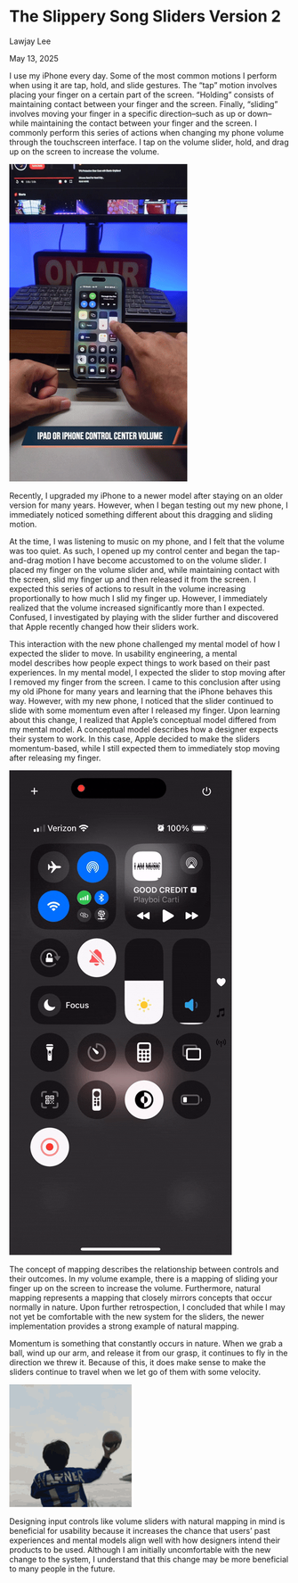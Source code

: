 # The Slippery Song Sliders Version 2

Lawjay Lee

May 13, 2025

I use my iPhone every day. Some of the most common motions I perform
when using it are tap, hold, and slide gestures. The “tap” motion
involves placing your finger on a certain part of the screen.
“Holding” consists of maintaining contact between your finger and the
screen. Finally, “sliding” involves moving your finger in a specific
direction–such as up or down–while maintaining the contact between
your finger and the screen. I commonly perform this series of actions
when changing my phone volume through the touchscreen interface. I tap
on the volume slider, hold, and drag up on the screen to increase the
volume.

![Example of dragging to change volume](./assets/drag.gif)

Recently, I upgraded my iPhone to a newer model after staying on an
older version for many years. However, when I began testing out my new
phone, I immediately noticed something different about this dragging
and sliding motion.

At the time, I was listening to music on my phone, and I felt that the
volume was too quiet. As such, I opened up my control center and began
the tap-and-drag motion I have become accustomed to on the volume
slider. I placed my finger on the volume slider and, while maintaining
contact with the screen, slid my finger up and then released it from
the screen. I expected this series of actions to result in the volume
increasing proportionally to how much I slid my finger up. However, I
immediately realized that the volume increased significantly more than
I expected. Confused, I investigated by playing with the slider
further and discovered that Apple recently changed how their sliders
work.

This interaction with the new phone challenged my mental model of how
I expected the slider to move. In usability engineering, a mental
model describes how people expect things to work based on their past
experiences. In my mental model, I expected the slider to stop moving
after I removed my finger from the screen. I came to this conclusion
after using my old iPhone for many years and learning that the iPhone
behaves this way. However, with my new phone, I noticed that the
slider continued to slide with some momentum even after I released my
finger. Upon learning about this change, I realized that
Apple’s conceptual model differed from my mental model. A conceptual
model describes how a designer expects their system to work. In this
case, Apple decided to make the sliders momentum-based, while I still
expected them to immediately stop moving after releasing my finger.

![Momentum demonstration](./assets/screen.gif)

The concept of mapping describes the relationship between controls and
their outcomes. In my volume example, there is a mapping of sliding
your finger up on the screen to increase the volume.
Furthermore, natural mapping represents a mapping that closely mirrors
concepts that occur normally in nature. Upon further retrospection, I
concluded that while I may not yet be comfortable with the new system
for the sliders, the newer implementation provides a strong example
of natural mapping.

Momentum is something that constantly occurs in nature. When we grab a
ball, wind up our arm, and release it from our grasp, it continues to
fly in the direction we threw it. Because of this, it does make sense
to make the sliders continue to travel when we let go of them with
some velocity.

![Momentum example](./assets/throw-ball.gif)

Designing input controls like volume sliders with natural mapping in
mind is beneficial for usability because it increases the chance that
users’ past experiences and mental models align well with how
designers intend their products to be used. Although I am initially
uncomfortable with the new change to the system, I understand that
this change may be more beneficial to many people in the future.
